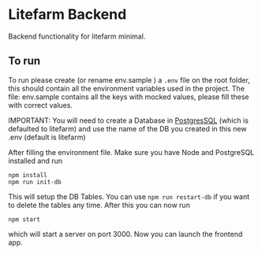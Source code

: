 # Litefarm Backend

Backend functionality for litefarm minimal.

## To run

To run please create (or rename env.sample ) a `.env` file on the root folder, this should contain all the environment variables used 
in the project. The file: env.sample contains all the keys with mocked values, please fill these with correct values. 

IMPORTANT: You will need to create a Database in [PostgresSQL](https://www.postgresql.org/download/) (which is defaulted to litefarm) and use the name of the DB you created in this new .env 
(default is litefarm)

After filling the environment file. Make sure you have Node and PostgreSQL installed and run 

    npm install
    npm run init-db

This will setup the DB Tables. You can use `npm run restart-db` if you want to delete the tables any time.
After this you can now run 

    npm start
which will start a server on port 3000. Now you can launch the frontend app.
